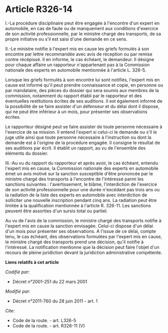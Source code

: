 # Article R326-14

I.-La procédure disciplinaire peut être engagée à l'encontre d'un expert en automobile, en cas de faute ou de manquement aux
conditions d'exercice de son activité professionnelle, par le ministre chargé des transports, de sa propre initiative ou s'il
est saisi d'une demande en ce sens. 

II.-Le ministre notifie à l'expert mis en cause les griefs formulés à son encontre par lettre recommandée avec avis de
réception ou par remise contre récépissé. Il en informe, le cas échéant, le demandeur. Il désigne pour chaque affaire un
rapporteur n'appartenant pas à la Commission nationale des experts en automobile mentionnée à l'article L. 326-5. 

Lorsque les griefs formulés à son encontre lui sont notifiés, l'expert mis en cause est informé qu'il peut prendre
connaissance et copie, en personne ou par mandataire, des pièces du dossier qui sera soumis aux membres de la commission,
notamment du rapport établi par le rapporteur et des éventuelles restitutions écrites de ses auditions. Il est également
informé de la possibilité de se faire assister d'un défenseur et du délai dont il dispose, qui ne peut être inférieur à un
mois, pour présenter ses observations écrites. 

Le rapporteur désigné peut se faire assister de toute personne nécessaire à l'exercice de sa mission. Il entend l'expert si
celui-ci le demande ou s'il le juge utile ainsi que toute personne nécessaire à l'instruction ou dont la demande est à
l'origine de la procédure engagée. Il consigne le résultat de ses auditions par écrit. Il établit un rapport, au vu de
l'ensemble des éléments du dossier. 

III.-Au vu du rapport du rapporteur et après avoir, le cas échéant, entendu l'expert mis en cause, la Commission nationale
des experts en automobile émet un avis motivé sur la sanction susceptible d'être prononcée par le ministre chargé des
transports à l'encontre de l'intéressé parmi les sanctions suivantes : l'avertissement, le blâme, l'interdiction de
l'exercice de son activité professionnelle pour une durée n'excédant pas trois ans ou la radiation de la liste des experts en
automobile avec interdiction de solliciter une nouvelle inscription pendant cinq ans. La radiation peut être limitée à la
qualification mentionnée à l'article R. 326-11. Les sanctions peuvent être assorties d'un sursis total ou partiel. 

Au vu de l'avis de la commission, le ministre chargé des transports notifie à l'expert mis en cause la sanction envisagée.
Celui-ci dispose d'un délai d'un mois pour présenter ses observations. A l'issue de ce délai, compte tenu, le cas échéant,
des observations formulées par l'expert mis en cause, le ministre chargé des transports prend une décision, qu'il notifie à
l'intéressé. La notification mentionne que la décision peut faire l'objet d'un recours de pleine juridiction devant la
juridiction administrative compétente.

**Liens relatifs à cet article**

_Codifié par_:

  - Décret n°2001-251 du 22 mars 2001

_Modifié par_:

  - Décret n°2011-760 du 28 juin 2011 - art. 1

_Cite_:

  - Code de la route. - art. L326-5
  - Code de la route. - art. R326-11 (V)
